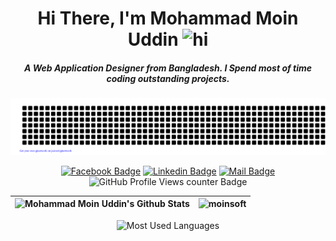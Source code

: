 <div align="center">

  <h1>Hi There, I'm Mohammad Moin Uddin <img src="https://user-images.githubusercontent.com/1303154/88677602-1635ba80-d120-11ea-84d8-d263ba5fc3c0.gif" width="28px" alt="hi"></h1>

  <h5>A Web Application Designer from Bangladesh. I Spend most of time coding outstanding projects.</h5>

  ![Mohammad](gitartwork.svg)

  [![Facebook Badge](https://img.shields.io/badge/Facebook-1877F2?style=flat&labelColor=1877F2&logo=facebook&logoColor=white)](https://www.facebook.com/moinsoft/) [![Linkedin Badge](https://img.shields.io/badge/LinkedIn-0A66C2?style=flat&labelColor=0A66C2&logo=linkedin&logoColor=white)](https://www.linkedin.com/in/moinsoft/) [![Mail Badge](https://img.shields.io/badge/mmoin.official@gmail.com-EA4335?style=flat&labelColor=EA4335&logo=gmail&logoColor=white)](mailto:mmoin.official@gmail.com) ![GitHub Profile Views counter Badge](https://komarev.com/ghpvc/?username=moinsoft&color=brightgreen)

</div>

  | <img src="https://github-readme-stats.vercel.app/api?username=moinsoft&show_icons=true&locale=en&hide_border=true" alt="Mohammad Moin Uddin's Github Stats" /> | <img src="https://github-readme-streak-stats.herokuapp.com/?user=moinsoft&hide_border=true" alt="moinsoft" /> |
  | ------------- | ------------- |

<div align="center">
  <img src="https://github-readme-stats.vercel.app/api/top-langs?username=moinsoft&show_icons=true&locale=en&layout=compact&langs_count=10&card_width=400" alt="Most Used Languages" />
</div>
